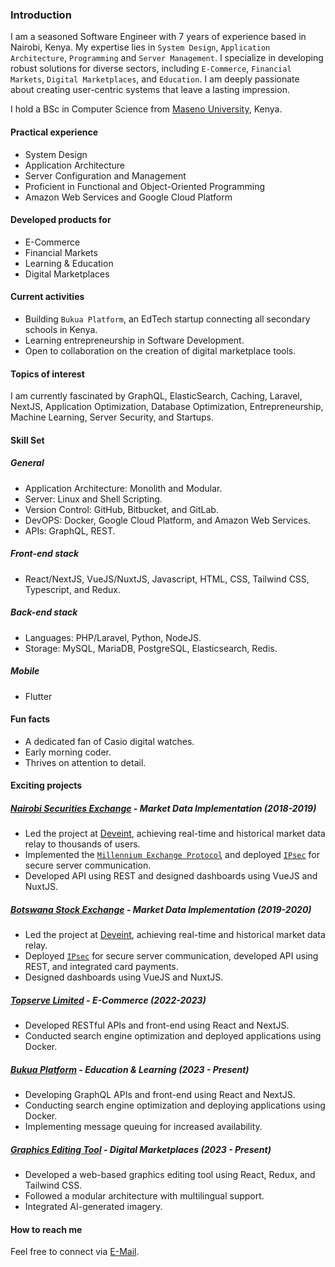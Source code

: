 ### Introduction
I am a seasoned Software Engineer with 7 years of experience based in Nairobi, Kenya. My expertise lies in `System Design`, `Application Architecture`, `Programming` and `Server Management`. I specialize in developing robust solutions for diverse sectors, including `E-Commerce`, `Financial Markets`, `Digital Marketplaces`, and `Education`. I am deeply passionate about creating user-centric systems that leave a lasting impression.

I hold a BSc in Computer Science from [Maseno University](https://sci.maseno.ac.ke/home-computer-science), Kenya.

#### Practical experience
- System Design
- Application Architecture
- Server Configuration and Management
- Proficient in Functional and Object-Oriented Programming
- Amazon Web Services and Google Cloud Platform

#### Developed products for
- E-Commerce
- Financial Markets
- Learning & Education
- Digital Marketplaces

#### Current activities
- Building `Bukua Platform`, an EdTech startup connecting all secondary schools in Kenya.
- Learning entrepreneurship in Software Development.
- Open to collaboration on the creation of digital marketplace tools.

#### Topics of interest
I am currently fascinated by GraphQL, ElasticSearch, Caching, Laravel, NextJS, Application Optimization, Database Optimization, Entrepreneurship, Machine Learning, Server Security, and Startups.

#### Skill Set

##### General
- Application Architecture: Monolith and Modular.
- Server: Linux and Shell Scripting.
- Version Control: GitHub, Bitbucket, and GitLab.
- DevOPS: Docker, Google Cloud Platform, and Amazon Web Services.
- APIs: GraphQL, REST.

##### Front-end stack
- React/NextJS, VueJS/NuxtJS, Javascript, HTML, CSS, Tailwind CSS, Typescript, and Redux.

##### Back-end stack
- Languages: PHP/Laravel, Python, NodeJS.
- Storage: MySQL, MariaDB, PostgreSQL, Elasticsearch, Redis.

##### Mobile
- Flutter

#### Fun facts
- A dedicated fan of Casio digital watches.
- Early morning coder.
- Thrives on attention to detail.

#### Exciting projects

##### [Nairobi Securities Exchange](https://www.nse.co.ke/dataservices/) - Market Data Implementation (2018-2019)
- Led the project at [Deveint](https://deveint.com/en/about/), achieving real-time and historical market data relay to thousands of users.
- Implemented the [`Millennium Exchange Protocol`](https://en.wikipedia.org/wiki/Millennium_Exchange) and deployed [`IPsec`](https://en.wikipedia.org/wiki/IPsec) for secure server communication.
- Developed API using REST and designed dashboards using VueJS and NuxtJS.

##### [Botswana Stock Exchange](https://www.bse.co.bw/market-summary/) - Market Data Implementation (2019-2020)
- Led the project at [Deveint](https://deveint.com/en/about/), achieving real-time and historical market data relay.
- Deployed [`IPsec`](https://en.wikipedia.org/wiki/IPsec) for secure server communication, developed API using REST, and integrated card payments.
- Designed dashboards using VueJS and NuxtJS.

##### [Topserve Limited](https://www.topserveltd.co.ke/) - E-Commerce (2022-2023)
- Developed RESTful APIs and front-end using React and NextJS.
- Conducted search engine optimization and deployed applications using Docker.

##### [Bukua Platform](https://www.bukuaplatform.com/) - Education & Learning (2023 - Present)
- Developing GraphQL APIs and front-end using React and NextJS.
- Conducting search engine optimization and deploying applications using Docker.
- Implementing message queuing for increased availability.

##### [Graphics Editing Tool](https://codecanyon.net/category/javascript) - Digital Marketplaces (2023 - Present)
- Developed a web-based graphics editing tool using React, Redux, and Tailwind CSS.
- Followed a modular architecture with multilingual support.
- Integrated AI-generated imagery.

#### How to reach me
Feel free to connect via [E-Mail](mailto:dennismayeku@gmail.com).
